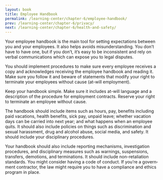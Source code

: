 ```yaml
---
layout: book
title: Employee Handbook
permalink: /learning-center/chapter-6/employee-handbook/
prev: /learning-center/chapter-6/privacy/
next: /learning-center/chapter-6/health-and-safety/
---
```


Your employee hand­book is the main tool for set­ting expec­ta­tions between you and your employ­ees. It also helps avoids mis­un­der­stand­ing. You don’t have to have one, but if you don’t, it’s easy to be incon­sis­tent and rely on ver­bal com­mu­ni­ca­tions which can expose you to legal disputes.

You should imple­ment pro­ce­dures to make sure every employee receives a copy and acknowl­edges receiv­ing the employee hand­book and read­ing it. Make sure you fol­low it and beware of state­ments that mod­ify your right to ter­mi­nate your employ­ees with­out cause (at-will employment).

Keep your hand­book sim­ple. Make sure it includes at-will lan­guage and a descrip­tion of the pro­ce­dure for employ­ment con­tracts. Reserve your right to ter­mi­nate an employee with­out cause.

The hand­book should include items such as hours, pay, ben­e­fits includ­ing paid vaca­tions, health ben­e­fits, sick pay, unpaid leave; whether vaca­tion days can be car­ried into next year; and what hap­pens when an employee quits. It should also include poli­cies on things such as dis­crim­i­na­tion and sex­ual harass­ment, drug and alco­hol abuse, social media, and safety. It should include your dis­ci­pli­nary procedures.

Your hand­book should also include report­ing mech­a­nisms, inves­ti­ga­tion pro­ce­dures, and dis­ci­pli­nary mea­sures such as warn­ings, sus­pen­sions, trans­fers, demo­tions, and ter­mi­na­tions. It should include non-retaliation stan­dards. You might con­sider hav­ing a code of con­duct. If you’re a gov­ern­ment con­trac­tor, the law might require you to have a com­pli­ance and ethics pro­gram in place.